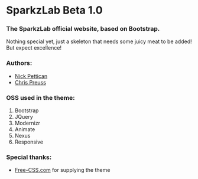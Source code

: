 # SparkzLab Beta 1.0

### The SparkzLab official website, based on Bootstrap.

Nothing special yet, just a skeleton that needs some juicy meat to be added! But expect excellence!

### Authors:

- [Nick Pettican](https://github.com/nickpettican)
- [Chris Preuss](https://github.com/chrispreuss)

### OSS used in the theme:

1. Bootstrap
2. JQuery
3. Modernizr
4. Animate
5. Nexus
6. Responsive

### Special thanks:

- [Free-CSS.com](http://www.free-css.com/) for supplying the theme
